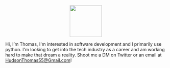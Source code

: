 <div id="header" align="center">
  <img src="https://media.giphy.com/media/M9gbBd9nbDrOTu1Mqx/giphy.gif" width="100"/>
</div>


Hi, I’m Thomas, I'm interested in software development and I primarily use python. I'm looking to get into the tech industry as a career and am working hard to make that dream a reality.
Shoot me a DM on Twitter or an email at HudsonThomas55@Gmail.com!

